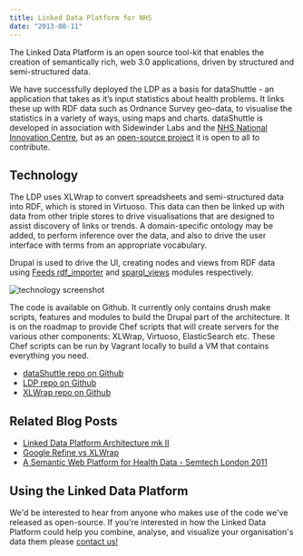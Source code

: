 ```yaml
---
title: Linked Data Platform for NHS
date: "2013-08-11"
---
```


The Linked Data Platform is an open source tool-kit that enables the creation of semantically rich, web 3.0 applications, driven by structured and semi-structured data. 

We have successfully deployed the LDP as a basis for dataShuttle - an application that takes as it’s input statistics about health problems. It links these up with RDF data such as Ordnance Survey geo-data, to visualise the statistics in a variety of ways, using maps and charts. dataShuttle is developed in association with Sidewinder Labs and the [NHS National Innovation Centre](http://www.nic.nhs.uk/), but as an [open-source project](https://github.com/sidewinderlabs/dataShuttle) it is open to all to contribute. 

## Technology 

The LDP uses XLWrap to convert spreadsheets and semi-structured data into RDF, which is stored in Virtuoso. This data can then be linked up with data from other triple stores to drive visualisations that are designed to assist discovery of links or trends. A domain-specific ontology may be added, to perform inference over the data, and also to drive the user interface with terms from an appropriate vocabulary. 

Drupal is used to drive the UI, creating nodes and views from RDF data using [Feeds rdf_importer](http://drupal.org/project/1085078/git-instructions) and [sparql_views](http://drupal.org/project/sparql_views) modules respectively.

![technology screenshot](/images/Screen%20shot%202011-08-18%20at%2016.16.48_2.png) 
 
The code is available on Github. It currently only contains drush make scripts, features and modules to build the Drupal part of the architecture. It is on the roadmap to provide Chef scripts that will create servers for the various other components: XLWrap, Virtuoso, ElasticSearch etc. These Chef scripts can be run by Vagrant locally to build a VM that contains everything you need. 

* [dataShuttle repo on Github](https://github.com/sidewinderlabs/dataShuttle) 
* [LDP repo on Github](https://github.com/sidewinderlabs/linked-data-platform) 
* [XLWrap repo on Github](https://github.com/markbirbeck/xlwrap)

## Related Blog Posts 
* [Linked Data Platform Architecture mk II](/blog/linked-data-platform-architecture-mk-ii) 
* [Google Refine vs XLWrap](/blog/google-refine-vs-xlwrap) 
* [A Semantic Web Platform for Health Data - Semtech London 2011](/blog/semantic-web-platform-health-data-semtech-london-2011) 

## Using the Linked Data Platform 
We'd be interested to hear from anyone who makes use of the code we've released as open-source. If you're interested in how the Linked Data Platform could help you combine, analyse, and visualize your organisation's data them please [contact us!](#contact)